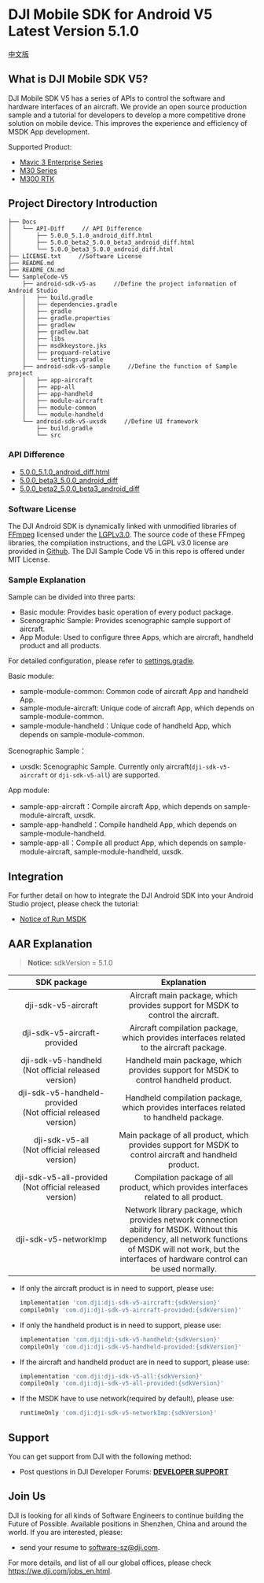 # DJI Mobile SDK for Android V5 Latest Version 5.1.0

[中文版](README_CN.md)

## What is DJI Mobile SDK V5?

DJI Mobile SDK V5 has a series of APIs to control the software and hardware interfaces of an aircraft. We provide an open source production sample and a tutorial for developers to develop a more competitive drone solution on mobile device. This improves the experience and efficiency of MSDK App development.

Supported Product:
* [Mavic 3 Enterprise Series](https://www.dji.com/cn/mavic-3-enterprise)
* [M30 Series](https://www.dji.com/matrice-30?site=brandsite&from=nav)
* [M300 RTK](https://www.dji.com/matrice-300?site=brandsite&from=nav)


## Project Directory Introduction

```
├── Docs
│   └── API-Diff     // API Difference
│       ├── 5.0.0_5.1.0_android_diff.html
│       ├── 5.0.0_beta2_5.0.0_beta3_android_diff.html
│       └── 5.0.0_beta3_5.0.0_android_diff.html
├── LICENSE.txt     //Software License
├── README.md
├── README_CN.md
└── SampleCode-V5
    ├── android-sdk-v5-as     //Define the project information of Android Studio
    │   ├── build.gradle
    │   ├── dependencies.gradle
    │   ├── gradle
    │   ├── gradle.properties
    │   ├── gradlew
    │   ├── gradlew.bat
    │   ├── libs
    │   ├── msdkkeystore.jks
    │   ├── proguard-relative
    │   └── settings.gradle
    ├── android-sdk-v5-sample     //Define the function of Sample project
    │   ├── app-aircraft
    │   ├── app-all
    │   ├── app-handheld
    │   ├── module-aircraft
    │   ├── module-common
    │   └── module-handheld
    └── android-sdk-v5-uxsdk     //Define UI framework
        ├── build.gradle
        └── src
```

### API Difference
- [5.0.0_5.1.0_android_diff.html](https://dji-sdk.github.io/Mobile-SDK-Android-V5/Docs/API-Diff/5.0.0_5.1.0_android_diff.html)
- [5.0.0_beta3_5.0.0_android_diff](https://dji-sdk.github.io/Mobile-SDK-Android-V5/Docs/API-Diff/5.0.0_beta3_5.0.0_android_diff.html)
- [5.0.0_beta2_5.0.0_beta3_android_diff](https://dji-sdk.github.io/Mobile-SDK-Android-V5/Docs/API-Diff/5.0.0_beta2_5.0.0_beta3_android_diff.html)

### Software License

The DJI Android SDK is dynamically linked with unmodified libraries of <a href=http://ffmpeg.org>FFmpeg</a> licensed under the <a href=https://www.gnu.org/licenses/lgpl-3.0.html.en>LGPLv3.0</a>. The source code of these FFmpeg libraries, the compilation instructions, and the LGPL v3.0 license are provided in [Github](https://github.com/dji-sdk/FFmpeg). The DJI Sample Code V5 in this repo is offered under MIT License.


### Sample Explanation

Sample can be divided into three parts:

- Basic module: Provides basic operation of every poduct package.
- Scenographic Sample: Provides scenographic sample support of aircraft.
- App Module: Used to configure three Apps, which are aircraft, handheld product and all products.

For detailed configuration, please refer to [settings.gradle](SampleCode-V5/android-sdk-v5-as/settings.gradle).

Basic module:

- sample-module-common: Common code of aircraft App and handheld App.
- sample-module-aircraft: Unique code of aircraft App, which depends on sample-module-common.
- sample-module-handheld：Unique code of handheld App, which depends on sample-module-common.

Scenographic Sample：

- uxsdk: Scenographic Sample. Currently only aircraft(`dji-sdk-v5-aircraft` or `dji-sdk-v5-all`) are supported.

App module:

- sample-app-aircraft：Compile aircraft App, which depends on sample-module-aircraft, uxsdk.
- sample-app-handheld：Compile handheld App, which depends on sample-module-handheld.
- sample-app-all：Compile all product App, which depends on sample-module-aircraft, sample-module-handheld, uxsdk.



## Integration

For further detail on how to integrate the DJI Android SDK into your Android Studio project, please check the tutorial:
- [Notice of Run MSDK](https://developer.dji.com/doc/mobile-sdk-tutorial/en/quick-start/user-project-caution.html)

## AAR Explanation

> **Notice:** sdkVersion = 5.1.0

| SDK package  <div style="width: 150pt">  | Explanation  <div style="width: 200pt">   | How to use <div style="width: 300pt">|
| :---------------: | :-----------------:  | :---------------: |
|     dji-sdk-v5-aircraft      | Aircraft main package, which provides support for MSDK to control the aircraft. | implementation 'com.dji:dji-sdk-v5-aircraft:{sdkVersion}' |
| dji-sdk-v5-aircraft-provided | Aircraft compilation package, which provides interfaces related to the aircraft package. | compileOnly 'com.dji:dji-sdk-v5-aircraft-provided:{sdkVersion}' |
| dji-sdk-v5-handheld<br/>(Not official released version) | Handheld main package, which provides support for MSDK to control handheld product. | implementation 'com.dji:dji-sdk-v5-handheld:{sdkVersion}' |
| dji-sdk-v5-handheld-provided<br/>(Not official released version) |     Handheld compilation package, which provides interfaces related to handheld package.             | compileOnly 'com.dji:dji-sdk-v5-handheld-provided:{sdkVersion}' |
| dji-sdk-v5-all<br/>(Not official released version) | Main package of all product, which provides support for MSDK to control aircraft and handheld product. | implementation 'com.dji:dji-sdk-v5-all:{sdkVersion}' |
| dji-sdk-v5-all-provided<br/>(Not official released version) |    Compilation package of all product, which provides interfaces related to all product.          | compileOnly 'com.dji:dji-sdk-v5-all-provided:{sdkVersion}' |
| dji-sdk-v5-networkImp | Network library package, which provides network connection ability for MSDK. Without this dependency, all network functions of MSDK will not work, but the interfaces of hardware control can be used normally. | runtimeOnly 'com.dji:dji-sdk-v5-networkImp:{sdkVersion}' |

- If only the aircraft product is in need to support, please use:

  ```groovy
  implementation 'com.dji:dji-sdk-v5-aircraft:{sdkVersion}'
  compileOnly 'com.dji:dji-sdk-v5-aircraft-provided:{sdkVersion}'
  ```

- If only the handheld product is in need to support, please use:

  ```groovy
  implementation 'com.dji:dji-sdk-v5-handheld:{sdkVersion}'
  compileOnly 'com.dji:dji-sdk-v5-handheld-provided:{sdkVersion}'
  ```
- If the aircraft and handheld product are in need to support, please use:
  ```groovy
  implementation 'com.dji:dji-sdk-v5-all:{sdkVersion}'
  compileOnly 'com.dji:dji-sdk-v5-all-provided:{sdkVersion}'
  ```
- If the MSDK have to use network(required by default), please use:
  ```groovy
  runtimeOnly 'com.dji:dji-sdk-v5-networkImp:{sdkVersion}'
  ```



## Support

You can get support from DJI with the following method:

- Post questions in DJI Developer Forums: [**DEVELOPER SUPPORT**](https://djisdksupport.zendesk.com/hc/en-us/community/topics)

## Join Us

DJI is looking for all kinds of Software Engineers to continue building the Future of Possible. Available positions in Shenzhen, China and around the world. If you are interested, please:
* send your resume to <software-sz@dji.com>.

For more details, and list of all our global offices, please check <https://we.dji.com/jobs_en.html>.